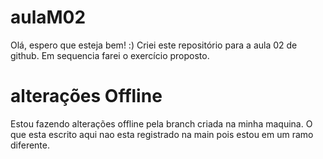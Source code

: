 # aulaM02

Olá, espero que esteja bem! :)
Criei este repositório para a aula 02 de github. Em sequencia farei o exercício proposto.

# alterações Offline
Estou fazendo alterações offline pela branch criada na minha maquina.
O que esta escrito aqui nao esta registrado na main pois estou em um ramo diferente.

